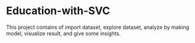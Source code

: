 # Education-with-SVC
This project contains of import dataset, explore dataset, analyze by making model, visualize result, and give some insights.
